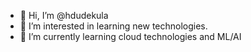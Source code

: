 - 👋 Hi, I’m @hdudekula
- 👀 I’m interested in learning new technologies. 
- 🌱 I’m currently learning cloud technologies and ML/AI



<!---
hdudekula/hdudekula is a ✨ special ✨ repository because its `README.md` (this file) appears on your GitHub profile.
You can click the Preview link to take a look at your changes.
--->
